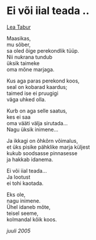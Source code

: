 # Ei või iial teada ..

[Lea Tabur](./)

Maasikas,  
mu sõber,  
sa oled õige perekondlik tüüp.  
Nii nukrana tundub  
üksik taimeke  
oma mõne marjaga.

Kus aga paras perekond koos,  
seal on kobarad kaardus;  
taimed ise ei pruugigi  
väga uhked olla.

Kurb on aga selle saatus,  
kes ei saa  
oma vääti välja sirutada...  
Nagu üksik inimene...

Ja ikkagi on õhkõrn võimalus,  
et üks pisike pähklike marja küljest  
kukub soodsasse pinnasesse  
ja hakkab idanema.

Ei või iial teada...  
Ja lootust  
ei tohi kaotada.

Eks ole,  
nagu inimene.  
Ühel idaneb mõte,  
teisel seeme,  
kolmandal kõik koos.

_juuli 2005_

